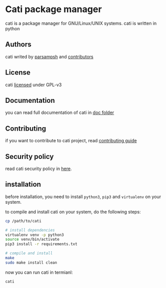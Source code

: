 # Cati package manager
cati is a package manager for GNU/Linux/UNIX systems. cati is written in python

## Authors
cati writed by [parsampsh](https://github.com/parsampsh) and [contributors](https://github.com/parsampsh/cati/graphs/contributors)

## License
cati [licensed](/LICENSE) under GPL-v3

## Documentation
you can read full documentation of cati in [doc folder](/doc)

## Contributing
if you want to contribute to cati project, read [contributing guide](/CONTRIBUTING.md)

## Security policy
read cati security policy in [here](/SECURITY.md).

## installation
before installation, you need to install `python3`, `pip3` and `virtualenv` on your system.

to compile and install cati on your system, do the following steps:

```bash
cp /path/to/cati

# install dependencies
virtualenv venv -p python3
source venv/bin/activate
pip3 install -r requirements.txt

# compile and install
make
sudo make install clean
```

now you can run cati in termianl:

```bash
cati
```
